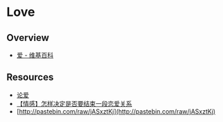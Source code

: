 # Love

## Overview

- [爱 - 维基百科](https://zh.wikipedia.org/wiki/%E6%84%9B)

## Resources

- [论爱](http://nature-of-love.com/)
- [【情感】怎样决定是否要结束一段恋爱关系](https://www.douban.com/group/topic/38769888/)
- [http://pastebin.com/raw/jASxztKj](http://pastebin.com/raw/jASxztKj)
